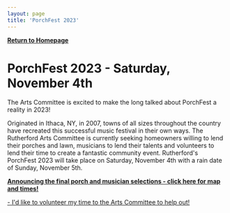 ```yaml
---
layout: page
title: 'PorchFest 2023'
---
```


[**Return to Homepage**](/)

# PorchFest 2023 - Saturday, November 4th 

The Arts Committee is excited to make the long talked about PorchFest a reality in 2023! 

Originated in Ithaca, NY, in 2007, towns of all sizes throughout the country have recreated this successful music festival in their own ways. The Rutherford Arts Committee is currently seeking homeowners willing to lend their porches and lawn, musicians to lend their talents and volunteers to lend their time to create a fantastic community event. Rutherford's PorchFest 2023 will take place on Saturday, November 4th with a rain date of Sunday, November 5th.

[**Announcing the final porch and musician selections - click here for map and times!**](https://storage.googleapis.com/static.rutherford-nj.com/committees/arts/PorchFest_2023_Map.pdf)

[- I'd like to volunteer my time to the Arts Committee to help out!](https://docs.google.com/forms/d/e/1FAIpQLSf9fY1NU_XcjfZCXOe5Ddtzs5gBsc5IN8nGtK_EgGSbtdMpRA/viewform)
